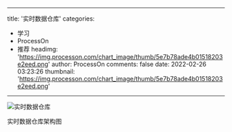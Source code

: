 
---
title: '实时数据仓库'
categories: 
 - 学习
 - ProcessOn
 - 推荐
headimg: 'https://img.processon.com/chart_image/thumb/5e7b78ade4b01518203e2eed.png'
author: ProcessOn
comments: false
date: 2022-02-26 03:23:26
thumbnail: 'https://img.processon.com/chart_image/thumb/5e7b78ade4b01518203e2eed.png'
---

<div>   
<img class="thumb" alt="实时数据仓库" src="https://img.processon.com/chart_image/thumb/5e7b78ade4b01518203e2eed.png" referrerpolicy="no-referrer">
<p>实时数据仓库架构图</p>  
</div>
            
